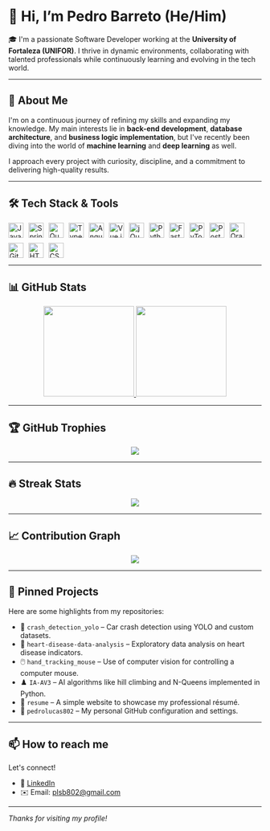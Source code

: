 # 👋 Hi, I’m Pedro Barreto (He/Him)

🎓 I'm a passionate Software Developer working at the **University of Fortaleza (UNIFOR)**. I thrive in dynamic environments, collaborating with talented professionals while continuously learning and evolving in the tech world.

---

## 🚀 About Me

I'm on a continuous journey of refining my skills and expanding my knowledge. My main interests lie in **back-end development**, **database architecture**, and **business logic implementation**, but I've recently been diving into the world of **machine learning** and **deep learning** as well.

I approach every project with curiosity, discipline, and a commitment to delivering high-quality results.

---

## 🛠️ Tech Stack & Tools

<div style="display: flex; flex-wrap: wrap; gap: 10px;">
  <img height="30" src="https://cdn.jsdelivr.net/gh/devicons/devicon/icons/java/java-original.svg" alt="Java"/>
  <img height="30" src="https://cdn.jsdelivr.net/gh/devicons/devicon/icons/spring/spring-original.svg" alt="Spring Boot"/>
  <img height="30" src="https://cdn.jsdelivr.net/gh/devicons/devicon/icons/redhat/redhat-original.svg" alt="Quarkus (Red Hat)"/>
  <img height="30" src="https://cdn.jsdelivr.net/gh/devicons/devicon/icons/typescript/typescript-plain.svg" alt="TypeScript"/>
  <img height="30" src="https://cdn.jsdelivr.net/gh/devicons/devicon/icons/angularjs/angularjs-original.svg" alt="Angular"/>
  <img height="30" src="https://cdn.jsdelivr.net/gh/devicons/devicon/icons/vuejs/vuejs-original.svg" alt="Vue.js"/>
  <img height="30" src="https://cdn.jsdelivr.net/gh/devicons/devicon/icons/jquery/jquery-original.svg" alt="jQuery"/>
  <img height="30" src="https://cdn.jsdelivr.net/gh/devicons/devicon/icons/python/python-original.svg" alt="Python"/>
  <img height="30" src="https://cdn.jsdelivr.net/gh/devicons/devicon/icons/fastapi/fastapi-original.svg" alt="FastAPI"/>
  <img height="30" src="https://cdn.jsdelivr.net/gh/devicons/devicon/icons/pytorch/pytorch-original.svg" alt="PyTorch"/>
  <img height="30" src="https://cdn.jsdelivr.net/gh/devicons/devicon/icons/postgresql/postgresql-original.svg" alt="PostgreSQL"/>
  <img height="30" src="https://cdn.jsdelivr.net/gh/devicons/devicon/icons/oracle/oracle-original.svg" alt="Oracle"/>
  <img height="30" src="https://cdn.jsdelivr.net/gh/devicons/devicon/icons/git/git-original.svg" alt="Git"/>
  <img height="30" src="https://cdn.jsdelivr.net/gh/devicons/devicon/icons/html5/html5-original.svg" alt="HTML5"/>
  <img height="30" src="https://cdn.jsdelivr.net/gh/devicons/devicon/icons/css3/css3-original.svg" alt="CSS3"/>
</div>

---

## 📊 GitHub Stats

<div align="center">
  <a href="https://github.com/pedrolucas802">
    <img height="180em" src="https://github-readme-stats.vercel.app/api?username=pedrolucas802&show_icons=true&theme=dark&include_all_commits=true&count_private=true"/>
    <img height="180em" src="https://github-readme-stats.vercel.app/api/top-langs/?username=pedrolucas802&layout=compact&langs_count=7&theme=dark"/>
  </a>
</div>

---

## 🏆 GitHub Trophies

<div align="center">
  <img src="https://github-profile-trophy.vercel.app/?username=pedrolucas802&theme=darkhub&row=1&column=7&margin-w=15&no-frame=true" />
</div>

---

## 🔥 Streak Stats

<div align="center">
  <img src="https://streak-stats.demolab.com?user=pedrolucas802&theme=dark&hide_border=false" />
</div>

---

## 📈 Contribution Graph

<div align="center">
  <img src="https://github-readme-activity-graph.vercel.app/graph?username=pedrolucas802&theme=github-dark&area=true&hide_border=true"/>
</div>

---

## 📌 Pinned Projects

Here are some highlights from my repositories:

- 🎯 `crash_detection_yolo` – Car crash detection using YOLO and custom datasets.
- 🧠 `heart-disease-data-analysis` – Exploratory data analysis on heart disease indicators.
- 🖱️ `hand_tracking_mouse` – Use of computer vision for controlling a computer mouse.
- ♟️ `IA-AV3` – AI algorithms like hill climbing and N-Queens implemented in Python.
- 💼 `resume` – A simple website to showcase my professional résumé.
- 🔧 `pedrolucas802` – My personal GitHub configuration and settings.

---

## 📫 How to reach me

Let's connect!

- 💼 [LinkedIn](https://www.linkedin.com/in/pedro-barreto-4b13541a8/)
- ✉️ Email: plsb802@gmail.com

---

_Thanks for visiting my profile!_
